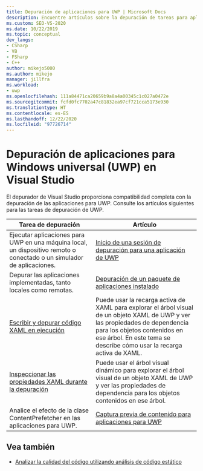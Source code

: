 ```yaml
---
title: Depuración de aplicaciones para UWP | Microsoft Docs
description: Encuentre artículos sobre la depuración de tareas para aplicaciones para la Plataforma universal de Windows (UWP) en el depurador de Visual Studio.
ms.custom: SEO-VS-2020
ms.date: 10/22/2019
ms.topic: conceptual
dev_langs:
- CSharp
- VB
- FSharp
- C++
author: mikejo5000
ms.author: mikejo
manager: jillfra
ms.workload:
- uwp
ms.openlocfilehash: 111a84471ca20659b9a8a4a00345c1c027a0472e
ms.sourcegitcommit: fcfd0fc7702a47c81832ea97cf721cca5173e930
ms.translationtype: HT
ms.contentlocale: es-ES
ms.lasthandoff: 12/22/2020
ms.locfileid: "97726714"
---
```

# <a name="debug-universal-windows-apps-uwp-in-visual-studio"></a>Depuración de aplicaciones para Windows universal (UWP) en Visual Studio

El depurador de Visual Studio proporciona compatibilidad completa con la depuración de las aplicaciones para UWP. Consulte los artículos siguientes para las tareas de depuración de UWP.

|Tarea de depuración|Artículo|
|-|-|
|Ejecutar aplicaciones para UWP en una máquina local, un dispositivo remoto o conectado o un simulador de aplicaciones.|[Inicio de una sesión de depuración para una aplicación de UWP](../debugger/start-a-debugging-session-for-a-store-app-in-visual-studio-vb-csharp-cpp-and-xaml.md)|
|Depurar las aplicaciones implementadas, tanto locales como remotas.|[Depuración de un paquete de aplicaciones instalado](../debugger/debug-installed-app-package.md)|
| [Escribir y depurar código XAML en ejecución](../xaml-tools/xaml-hot-reload.md) | Puede usar la recarga activa de XAML para explorar el árbol visual de un objeto XAML de UWP y ver las propiedades de dependencia para los objetos contenidos en ese árbol. En este tema se describe cómo usar la recarga activa de XAML. |
| [Inspeccionar las propiedades XAML durante la depuración](../xaml-tools/xaml-hot-reload.md) | Puede usar el árbol visual dinámico para explorar el árbol visual de un objeto XAML de UWP y ver las propiedades de dependencia para los objetos contenidos en ese árbol. |
|Analice el efecto de la clase ContentPrefetcher en las aplicaciones para UWP.|[Captura previa de contenido para aplicaciones para UWP](../debugger/prefetch-content-for-windows-store-apps.md)|

## <a name="see-also"></a>Vea también
- [Analizar la calidad del código utilizando análisis de código estático](../code-quality/code-analysis-for-managed-code-overview.md)
